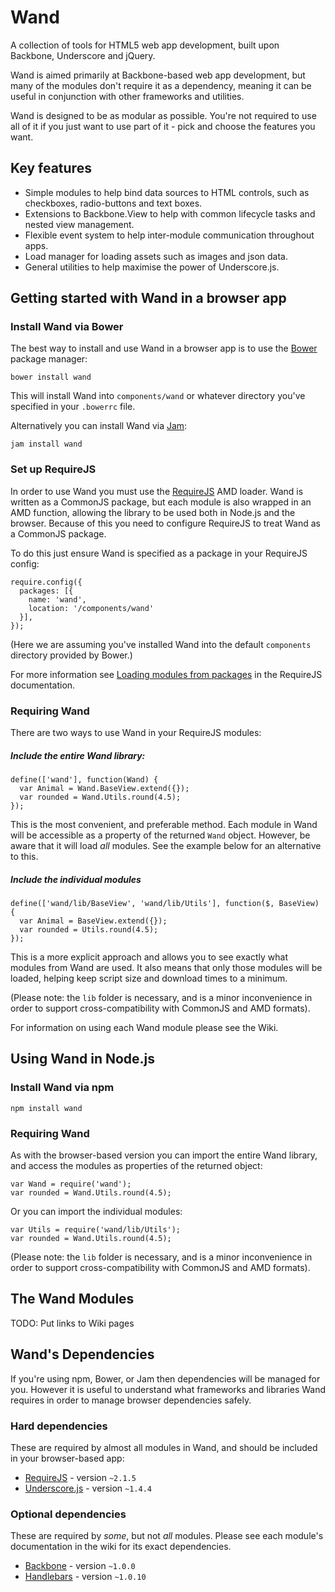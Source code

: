 # Wand

A collection of tools for HTML5 web app development, built upon Backbone, Underscore and jQuery.

Wand is aimed primarily at Backbone-based web app development, but many of the modules don't require it as a dependency, meaning it can be useful in conjunction with other frameworks and utilities.

Wand is designed to be as modular as possible. You're not required to use all of it if you just want to use part of it - pick and choose the features you want.


## Key features

* Simple modules to help bind data sources to HTML controls, such as checkboxes, radio-buttons and text boxes.
* Extensions to Backbone.View to help with common lifecycle tasks and nested view management.
* Flexible event system to help inter-module communication throughout apps.
* Load manager for loading assets such as images and json data.
* General utilities to help maximise the power of Underscore.js.


## Getting started with Wand in a browser app

### Install Wand via Bower

The best way to install and use Wand in a browser app is to use the [Bower](http://bower.io/) package manager:

    bower install wand

This will install Wand into `components/wand` or whatever directory you've specified in your `.bowerrc` file.

Alternatively you can install Wand via [Jam](http://jamjs.org/):

    jam install wand


### Set up RequireJS

In order to use Wand you must use the [RequireJS](http://requirejs.org/) AMD loader. Wand is written as a CommonJS package, but each module is also wrapped in an AMD function, allowing the library to be used both in Node.js and the browser. Because of this you need to configure RequireJS to treat Wand as a CommonJS package.

To do this just ensure Wand is specified as a package in your RequireJS config:

    require.config({
      packages: [{
        name: 'wand',
        location: '/components/wand'
      }],
    });

(Here we are assuming you've installed Wand into the default `components` directory provided by Bower.)

For more information see [Loading modules from packages](http://requirejs.org/docs/api.html#packages) in the RequireJS documentation.


### Requiring Wand

There are two ways to use Wand in your RequireJS modules:

##### Include the entire Wand library:

    define(['wand'], function(Wand) {
      var Animal = Wand.BaseView.extend({});
      var rounded = Wand.Utils.round(4.5);
    });

This is the most convenient, and preferable method. Each module in Wand will be accessible as a property of the returned `Wand` object. However, be aware that it will load *all* modules. See the example below for an alternative to this.

##### Include the individual modules

    define(['wand/lib/BaseView', 'wand/lib/Utils'], function($, BaseView) {
      var Animal = BaseView.extend({});
      var rounded = Utils.round(4.5);
    });

This is a more explicit approach and allows you to see exactly what modules from Wand are used. It also means that only those modules will be loaded, helping keep script size and download times to a minimum.

(Please note: the `lib` folder is necessary, and is a minor inconvenience in order to support cross-compatibility with CommonJS and AMD formats).

For information on using each Wand module please see the Wiki.


## Using Wand in Node.js

### Install Wand via npm

    npm install wand


### Requiring Wand

As with the browser-based version you can import the entire Wand library, and access the modules as properties of the returned object:

    var Wand = require('wand');
    var rounded = Wand.Utils.round(4.5);

Or you can import the individual modules:

    var Utils = require('wand/lib/Utils');
    var rounded = Wand.Utils.round(4.5);

(Please note: the `lib` folder is necessary, and is a minor inconvenience in order to support cross-compatibility with CommonJS and AMD formats).


## The Wand Modules

TODO: Put links to Wiki pages


## Wand's Dependencies

If you're using npm, Bower, or Jam then dependencies will be managed for you. However it is  useful to understand what frameworks and libraries Wand requires in order to manage browser dependencies safely.


### Hard dependencies

These are required by almost all modules in Wand, and should be included in your browser-based app:

* [RequireJS](http://requirejs.org/) - version `~2.1.5`
* [Underscore.js](http://underscorejs.org/) - version `~1.4.4`


### Optional dependencies

These are required by *some*, but not *all* modules. Please see each module's documentation in the wiki for its exact dependencies.

* [Backbone](http://backbonejs.org/) - version `~1.0.0`
* [Handlebars](http://handlebarsjs.com/) - version `~1.0.10`